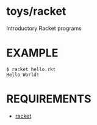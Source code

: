 # toys/racket

Introductory Racket programs

# EXAMPLE

```
$ racket hello.rkt
Hello World!
```

# REQUIREMENTS

* [racket](http://racket-lang.org/)
